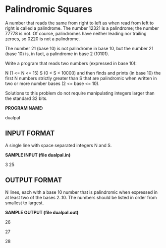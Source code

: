 Palindromic Squares
===================

A number that reads the same from right to left as when read from left to right is called a palindrome. The number 12321 is a palindrome; the number 77778 is not. Of course, palindromes have neither leading nor trailing zeroes, so 0220 is not a palindrome.

The number 21 (base 10) is not palindrome in base 10, but the number 21 (base 10) is, in fact, a palindrome in base 2 (10101).

Write a program that reads two numbers (expressed in base 10):

N (1 <= N <= 15)
S (0 < S < 10000)
and then finds and prints (in base 10) the first N numbers strictly greater than S that are palindromic when written in two or more number bases (2 <= base <= 10).

Solutions to this problem do not require manipulating integers larger than the standard 32 bits.

**PROGRAM NAME:**

dualpal


INPUT FORMAT
------------

A single line with space separated integers N and S.

**SAMPLE INPUT (file dualpal.in)**

3 25


OUTPUT FORMAT
-------------

N lines, each with a base 10 number that is palindromic when expressed in at least two of the bases 2..10. The numbers should be listed in order from smallest to largest.

**SAMPLE OUTPUT (file dualpal.out)**

26

27

28